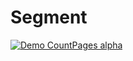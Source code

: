 # Segment


[![Demo CountPages alpha](https://j.gifs.com/wV1xMr.gif)](https://youtu.be/780NWxCdSdA)
